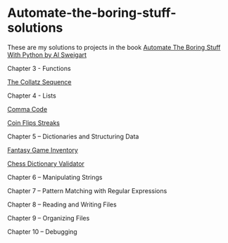 # Automate-the-boring-stuff-solutions

These are my solutions to projects in the book [Automate The Boring Stuff With Python by Al Sweigart](https://automatetheboringstuff.com/#toc)

Chapter 3 - Functions

   [The Collatz Sequence](https://github.com/clementrr/Automate-the-boring-stuff-solutions/blob/master/collatz-sequence.ipynb)

Chapter 4 - Lists

   [Comma Code](https://github.com/clementrr/Automate-the-boring-stuff-solutions/blob/master/comma-code.ipynb)
   
   [Coin Flips Streaks](https://github.com/clementrr/Automate-the-boring-stuff-solutions/blob/master/coin-flip-streaks.ipynb)
    

Chapter 5 – Dictionaries and Structuring Data

   [Fantasy Game Inventory](https://github.com/clementrr/automate-the-boring-stuff-solutions/blob/master/fantasy-game-inventory.ipynb)
   
   [Chess Dictionary Validator](https://github.com/clementrr/automate-the-boring-stuff-solutions/blob/master/chess-dictionary-validator.ipynb)

Chapter 6 – Manipulating Strings



Chapter 7 – Pattern Matching with Regular Expressions



Chapter 8 – Reading and Writing Files



Chapter 9 – Organizing Files



Chapter 10 – Debugging

